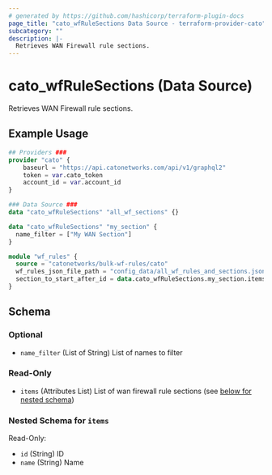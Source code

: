 ```yaml
---
# generated by https://github.com/hashicorp/terraform-plugin-docs
page_title: "cato_wfRuleSections Data Source - terraform-provider-cato"
subcategory: ""
description: |-
  Retrieves WAN Firewall rule sections.
---
```


# cato_wfRuleSections (Data Source)

Retrieves WAN Firewall rule sections.

## Example Usage

```terraform
## Providers ###
provider "cato" {
    baseurl = "https://api.catonetworks.com/api/v1/graphql2"
    token = var.cato_token
    account_id = var.account_id
}

### Data Source ###
data "cato_wfRuleSections" "all_wf_sections" {}

data "cato_wfRuleSections" "my_section" {
  name_filter = ["My WAN Section"]
}

module "wf_rules" {
  source = "catonetworks/bulk-wf-rules/cato"
  wf_rules_json_file_path = "config_data/all_wf_rules_and_sections.json"
  section_to_start_after_id = data.cato_wfRuleSections.my_section.items[0].id
}
```

<!-- schema generated by tfplugindocs -->
## Schema

### Optional

- `name_filter` (List of String) List of names to filter

### Read-Only

- `items` (Attributes List) List of wan firewall rule sections (see [below for nested schema](#nestedatt--items))

<a id="nestedatt--items"></a>
### Nested Schema for `items`

Read-Only:

- `id` (String) ID
- `name` (String) Name
